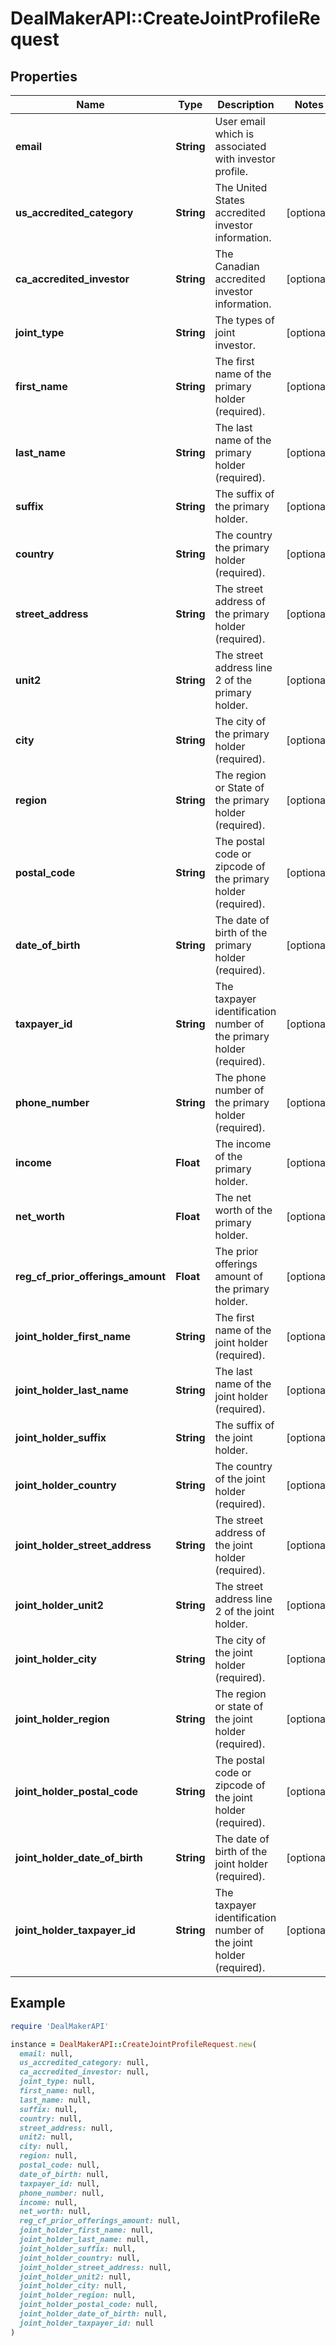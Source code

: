 # DealMakerAPI::CreateJointProfileRequest

## Properties

| Name | Type | Description | Notes |
| ---- | ---- | ----------- | ----- |
| **email** | **String** | User email which is associated with investor profile. |  |
| **us_accredited_category** | **String** | The United States accredited investor information. | [optional] |
| **ca_accredited_investor** | **String** | The Canadian accredited investor information. | [optional] |
| **joint_type** | **String** | The types of joint investor. | [optional] |
| **first_name** | **String** | The first name of the primary holder (required). | [optional] |
| **last_name** | **String** | The last name of the primary holder (required). | [optional] |
| **suffix** | **String** | The suffix of the primary holder. | [optional] |
| **country** | **String** | The country the primary holder (required). | [optional] |
| **street_address** | **String** | The street address of the primary holder (required). | [optional] |
| **unit2** | **String** | The street address line 2 of the primary holder. | [optional] |
| **city** | **String** | The city of the primary holder (required). | [optional] |
| **region** | **String** | The region or State of the primary holder (required). | [optional] |
| **postal_code** | **String** | The postal code or zipcode of the primary holder (required). | [optional] |
| **date_of_birth** | **String** | The date of birth of the primary holder (required). | [optional] |
| **taxpayer_id** | **String** | The taxpayer identification number of the primary holder (required). | [optional] |
| **phone_number** | **String** | The phone number of the primary holder (required). | [optional] |
| **income** | **Float** | The income of the primary holder. | [optional] |
| **net_worth** | **Float** | The net worth of the primary holder. | [optional] |
| **reg_cf_prior_offerings_amount** | **Float** | The prior offerings amount of the primary holder. | [optional] |
| **joint_holder_first_name** | **String** | The first name of the joint holder (required). | [optional] |
| **joint_holder_last_name** | **String** | The last name of the joint holder (required). | [optional] |
| **joint_holder_suffix** | **String** | The suffix of the joint holder. | [optional] |
| **joint_holder_country** | **String** | The country of the joint holder (required). | [optional] |
| **joint_holder_street_address** | **String** | The street address of the joint holder (required). | [optional] |
| **joint_holder_unit2** | **String** | The street address line 2 of the joint holder. | [optional] |
| **joint_holder_city** | **String** | The city of the joint holder (required). | [optional] |
| **joint_holder_region** | **String** | The region or state of the joint holder (required). | [optional] |
| **joint_holder_postal_code** | **String** | The postal code or zipcode of the joint holder (required). | [optional] |
| **joint_holder_date_of_birth** | **String** | The date of birth of the joint holder (required). | [optional] |
| **joint_holder_taxpayer_id** | **String** | The taxpayer identification number of the joint holder (required). | [optional] |

## Example

```ruby
require 'DealMakerAPI'

instance = DealMakerAPI::CreateJointProfileRequest.new(
  email: null,
  us_accredited_category: null,
  ca_accredited_investor: null,
  joint_type: null,
  first_name: null,
  last_name: null,
  suffix: null,
  country: null,
  street_address: null,
  unit2: null,
  city: null,
  region: null,
  postal_code: null,
  date_of_birth: null,
  taxpayer_id: null,
  phone_number: null,
  income: null,
  net_worth: null,
  reg_cf_prior_offerings_amount: null,
  joint_holder_first_name: null,
  joint_holder_last_name: null,
  joint_holder_suffix: null,
  joint_holder_country: null,
  joint_holder_street_address: null,
  joint_holder_unit2: null,
  joint_holder_city: null,
  joint_holder_region: null,
  joint_holder_postal_code: null,
  joint_holder_date_of_birth: null,
  joint_holder_taxpayer_id: null
)
```

